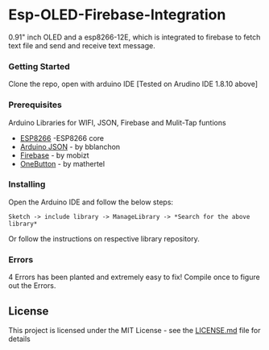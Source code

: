 # Esp-OLED-Firebase-Integration
0.91" inch OLED and a esp8266-12E, which is integrated to firebase to fetch text file and send and receive text message.

### Getting Started

Clone the repo, open with arduino IDE [Tested on Arudino IDE 1.8.10 above]

### Prerequisites

Arduino Libraries for WIFI, JSON, Firebase and Mulit-Tap funtions

* [ESP8266](https://github.com/esp8266/Arduino) -ESP8266 core
* [Arduino JSON](https://github.com/bblanchon/ArduinoJson) - by bblanchon
* [Firebase](https://github.com/mobizt/Firebase-ESP8266) - by mobizt
* [OneButton](https://github.com/mathertel/OneButton) - by mathertel

### Installing

Open the Arduino IDE and follow the below steps:
```
Sketch -> include library -> ManageLibrary -> *Search for the above library*
```
Or
follow the instructions on respective library repository.

### Errors

4 Errors has been planted and extremely easy to fix! Compile once to figure out the Errors.

## License

This project is licensed under the MIT License - see the [LICENSE.md](LICENSE.md) file for details
